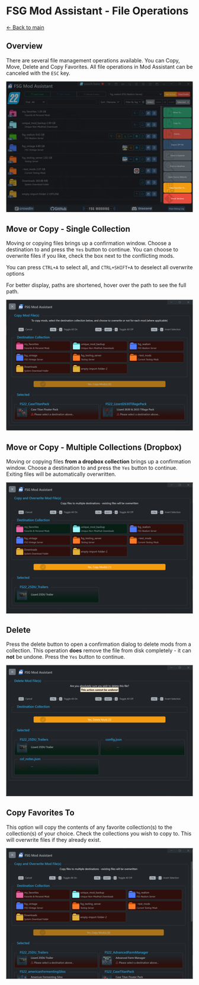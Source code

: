# FSG Mod Assistant - File Operations

[← Back to main](index.html)

## Overview

There are several file management operations available.  You can Copy, Move, Delete and Copy Favorites.  All file operations in Mod Assistant can be canceled with the `ESC` key.

![overview](img340/main-window-part-side-bar.png)

## Move or Copy - Single Collection

Moving or copying files brings up a confirmation window.  Choose a destination to and press the `Yes` button to continue.  You can choose to overwrite files if you like, check the box next to the conflicting mods.

You can press `CTRL+A` to select all, and `CTRL+SHIFT+A` to deselect all overwrite options

For better display, paths are shortened, hover over the path to see the full path.

![movecopy](img340/movecopy-single.png)

## Move or Copy - Multiple Collections (Dropbox)

Moving or copying files **from a dropbox collection** brings up a confirmation window.  Choose a destination to and press the `Yes` button to continue.  Exiting files will be automatically overwritten.

![movecopy](img340/movecopy-multi.png)

## Delete

Press the delete button to open a confirmation dialog to delete mods from a collection.  This operation **does** remove the file from disk completely - it can **not** be undone.  Press the `Yes` button to continue.

![delete](img340/delete-single.png)

## Copy Favorites To

This option will copy the contents of any favorite collection(s) to the collection(s) of your choice.  Check the collections you wish to copy to.  This will overwrite files if they already exist.

![favs](img340/movecopy-favorite.png)
